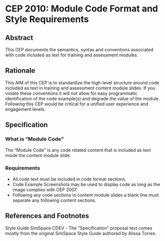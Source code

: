 # CEP 2010: Module Code Format and Style Requirements


## Abstract

This CEP documents the semantics, syntax and conventions associated with code included as text for training and assessment modules. 

## Rationale

This AIM of this CEP is to standardize the high-level structure around code included as text in  training and assessment content module slides. If you violate these conventions it will not allow for easy programmatic identification of the code example(s) and degrade the value of the module. Following this CEP would be critical for a unified user experience and engagement levels.

## Specification


### What is “Module Code”

The “Module Code” is any code related content that is included as text inside the content module slide.

### Requirements
* All code text must be included in code format sections.
* Code Example Screenshots may be used to display code as long as the image complies with CEP 2007.
* Following any code sections in content module slides a blank line must separate any following content sections. 

## References and Footnotes

Style Guide SimSpace CDEV - The "Specification" proposal text comes mostly from the original SimSpace Style Guide authored by Alissa Torres.
